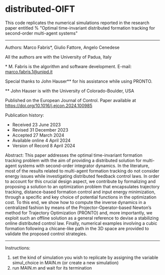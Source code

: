 # distributed-OIFT
This code replicates the numerical simulations reported in the research paper entitled % "Optimal time-invariant distributed formation tracking for second-order multi-agent systems"

*********************************************************************************************************************************************************************

Authors: Marco Fabris*, Giulio Fattore, Angelo Cenedese

All the authors are with the University of Padua, Italy
 
\* M. Fabris is the algorithm and software development. E-mail: marco.fabris.1@unipd.it
  
Special thanks to John Hauser** for his assistance while using PRONTO.

\** John Hauser is with the University of Colorado-Boulder, USA

Published on the European Journal of Control. 
Paper available at https://doi.org/10.1016/j.ejcon.2024.100985
 
Publication history:
- Received 23 June 2023
- Revised 31 December 2023
- Accepted 27 March 2024
- Available online 4 April 2024
- Version of Record 8 April 2024


Abstract:
This paper addresses the optimal time-invariant formation tracking 
problem with the aim of providing a distributed solution for multi-agent 
systems with second-order integrator dynamics. In the literature, most of
the results related to multi-agent formation tracking do not consider 
energy issues while investigating distributed feedback control laws. In 
order to account for this crucial design aspect, we contribute by 
formalizing and proposing a solution to an optimization problem that 
encapsulates trajectory tracking, distance-based formation control and 
input energy minimization, through a specific and key choice of potential
functions in the optimization cost. To this end, we show how to compute 
the inverse dynamics in a centralized fashion by means of the 
Projector-Operator-based Newton’s method for Trajectory Optimization 
(PRONTO) and, more importantly, we exploit such an offline solution as a 
general reference to devise a stabilizing online distributed control law. 
Finally, numerical examples involving a cubic formation following a 
chicane-like path in the 3D space are provided to validate the proposed 
control strategies.
*********************************************************************************************************************************************************************

Instructions:
1. set the kind of simulation you wish to replicate by assigning the variable simul_choice in MAIN.m (or create a new simulation)
2. run MAIN.m and wait for its termination

